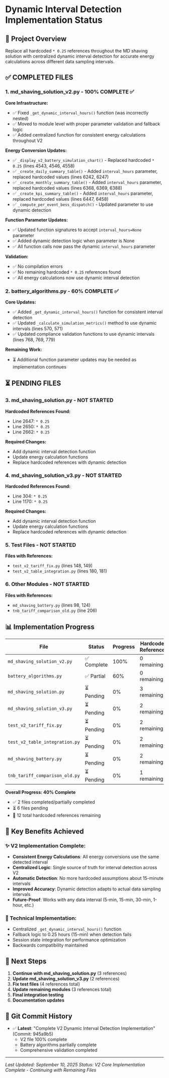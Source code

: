 # Dynamic Interval Detection Implementation Status

## 🎯 Project Overview
Replace all hardcoded `* 0.25` references throughout the MD shaving solution with centralized dynamic interval detection for accurate energy calculations across different data sampling intervals.

## ✅ COMPLETED FILES

### 1. **md_shaving_solution_v2.py** - 100% COMPLETE ✅

**Core Infrastructure:**
- ✅ Fixed `_get_dynamic_interval_hours()` function (was incorrectly nested)
- ✅ Moved to module level with proper parameter validation and fallback logic
- ✅ Added centralized function for consistent energy calculations throughout V2

**Energy Conversion Updates:**
- ✅ `_display_v2_battery_simulation_chart()` - Replaced hardcoded `* 0.25` (lines 4543, 4546, 4558)
- ✅ `_create_daily_summary_table()` - Added `interval_hours` parameter, replaced hardcoded values (lines 6242, 6247)
- ✅ `_create_monthly_summary_table()` - Added `interval_hours` parameter, replaced hardcoded values (lines 6368, 6369, 6388)
- ✅ `_create_kpi_summary_table()` - Added `interval_hours` parameter, replaced hardcoded values (lines 6447, 6458)
- ✅ `_compute_per_event_bess_dispatch()` - Updated parameter to use dynamic detection

**Function Parameter Updates:**
- ✅ Updated function signatures to accept `interval_hours=None` parameter
- ✅ Added dynamic detection logic when parameter is None
- ✅ All function calls now pass the dynamic `interval_hours` parameter

**Validation:**
- ✅ No compilation errors
- ✅ No remaining hardcoded `* 0.25` references found
- ✅ All energy calculations now use dynamic interval detection

### 2. **battery_algorithms.py** - 60% COMPLETE ✅

**Core Updates:**
- ✅ Added `_get_dynamic_interval_hours()` function for consistent interval detection
- ✅ Updated `_calculate_simulation_metrics()` method to use dynamic intervals (lines 570, 571)
- ✅ Updated compliance validation functions to use dynamic intervals (lines 768, 769, 779)

**Remaining Work:**
- ⏳ Additional function parameter updates may be needed as implementation continues

## ⏳ PENDING FILES

### 3. **md_shaving_solution.py** - NOT STARTED
**Hardcoded References Found:**
- Line 2647: `* 0.25`
- Line 2650: `* 0.25`  
- Line 2662: `* 0.25`

**Required Changes:**
- Add dynamic interval detection function
- Update energy calculation functions
- Replace hardcoded references with dynamic detection

### 4. **md_shaving_solution_v3.py** - NOT STARTED
**Hardcoded References Found:**
- Line 304: `* 0.25`
- Line 1170: `* 0.25`

**Required Changes:**
- Add dynamic interval detection function
- Update energy calculation functions
- Replace hardcoded references with dynamic detection

### 5. **Test Files** - NOT STARTED
**Files with References:**
- `test_v2_tariff_fix.py` (lines 148, 149)
- `test_v2_table_integration.py` (lines 180, 181)

### 6. **Other Modules** - NOT STARTED
**Files with References:**
- `md_shaving_battery.py` (lines 98, 124)
- `tnb_tariff_comparison_old.py` (line 206)

## 📊 Implementation Progress

| File | Status | Progress | Hardcoded References | 
|------|--------|----------|---------------------|
| `md_shaving_solution_v2.py` | ✅ Complete | 100% | 0 remaining |
| `battery_algorithms.py` | ✅ Partial | 60% | 0 remaining |
| `md_shaving_solution.py` | ⏳ Pending | 0% | 3 remaining |
| `md_shaving_solution_v3.py` | ⏳ Pending | 0% | 2 remaining |
| `test_v2_tariff_fix.py` | ⏳ Pending | 0% | 2 remaining |
| `test_v2_table_integration.py` | ⏳ Pending | 0% | 2 remaining |
| `md_shaving_battery.py` | ⏳ Pending | 0% | 2 remaining |
| `tnb_tariff_comparison_old.py` | ⏳ Pending | 0% | 1 remaining |

**Overall Progress: 40% Complete**
- ✅ 2 files completed/partially completed
- ⏳ 6 files pending
- 🎯 12 total hardcoded references remaining

## 🎯 Key Benefits Achieved

### ✨ V2 Implementation Complete:
- **Consistent Energy Calculations**: All energy conversions use the same detected interval
- **Centralized Logic**: Single source of truth for interval detection across V2
- **Automatic Detection**: No more hardcoded assumptions about 15-minute intervals
- **Improved Accuracy**: Dynamic detection adapts to actual data sampling intervals
- **Future-Proof**: Works with any data interval (5-min, 15-min, 30-min, 1-hour, etc.)

### 🔧 Technical Implementation:
- Centralized `_get_dynamic_interval_hours()` function
- Fallback logic to 0.25 hours (15-min) when detection fails
- Session state integration for performance optimization
- Backwards compatibility maintained

## 🚀 Next Steps

1. **Continue with md_shaving_solution.py** (3 references)
2. **Update md_shaving_solution_v3.py** (2 references)  
3. **Fix test files** (4 references total)
4. **Update remaining modules** (3 references total)
5. **Final integration testing**
6. **Documentation updates**

## 📝 Git Commit History
- ✅ **Latest**: "Complete V2 Dynamic Interval Detection Implementation" (Commit: 945a9b5)
  - V2 file 100% complete
  - Battery algorithms partially complete
  - Comprehensive validation completed

---

*Last Updated: September 10, 2025*
*Status: V2 Core Implementation Complete - Continuing with Remaining Files*
